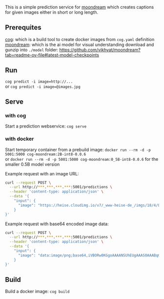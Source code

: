 This is a simple prediction service for [moondream](https://github.com/vikhyat/moondream) which creates captions for given images either in short or long length.

## Prerequites
[cog](https://cog.run/getting-started/): which is a build tool to create docker images from `cog.yaml` definition
[moondream](https://moondream.ai/): which is the ai model for visual understanding download and gunzip into `./model` folder: https://github.com/vikhyat/moondream?tab=readme-ov-file#latest-model-checkpoints 

## Run
`cog predict -i image=http://...`  
or `cog predict -i image=@images.jpg`   

## Serve
### with cog
Start a prediction webservice: `cog serve` 

### with docker
Start temporary container from a prebuild image: `docker run --rm -d -p 5001:5000 cog-moondream:2B-int8-0.0.6`  
or `docker run --rm -d -p 5001:5000 cog-moondream:0_5B-int8-0.0.6` for the smaller 0.5B model version

Example request with an image URL:
```bash
curl --request POST \
  --url http://***.***.***.***:5001/predictions \
  --header 'content-type: application/json' \
  --data '{
    "input": {
      "image": "https://heise.cloudimg.io/v7/_www-heise-de_/imgs/18/4/8/0/4/8/4/7/hp-5512eb5e5134afa0.jpeg?org_if_sml=1&q=50&width=1600"
    }
}'
```

Example request with base64 encoded image data:
```bash
curl --request POST \
  --url http://***.***.***.***:5001/predictions \
  --header 'content-type: application/json' \
  --data '{
    "input": {
      "image": "data:image/png;base64,iVBORw0KGgoAAAANSUhEUgAAAS0AAABqCAYAAADpyQeOAAAABHNCSVQICAgIfAhkiAAAABl0RVh0U29mdHdhcmUAZ25vbWUtc2NyZWVuc2hvdO8Dvz4AAAApdEVYdENyZWF0aW9uIF..."
    }
}'
```

## Build
Build a docker image: `cog build`
